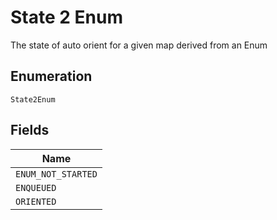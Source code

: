 
# State 2 Enum

The state of auto orient for a given map derived from an Enum

## Enumeration

`State2Enum`

## Fields

| Name |
|  --- |
| `ENUM_NOT_STARTED` |
| `ENQUEUED` |
| `ORIENTED` |

